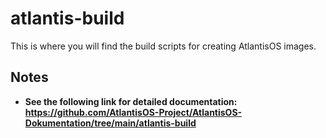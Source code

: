 # atlantis-build
This is where you will find the build scripts for creating AtlantisOS images.

## Notes
- **See the following link for detailed documentation: https://github.com/AtlantisOS-Project/AtlantisOS-Dokumentation/tree/main/atlantis-build**
